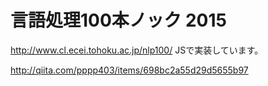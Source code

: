 # 言語処理100本ノック 2015
http://www.cl.ecei.tohoku.ac.jp/nlp100/
JSで実装しています。

http://qiita.com/pppp403/items/698bc2a55d29d5655b97
